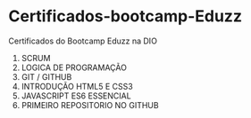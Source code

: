 # Certificados-bootcamp-Eduzz
Certificados do Bootcamp Eduzz na DIO

1. SCRUM
2. LOGICA DE PROGRAMAÇÃO
3. GIT / GITHUB
4. INTRODUÇÃO HTML5 E CSS3
5. JAVASCRIPT ES6 ESSENCIAL
6. PRIMEIRO REPOSITORIO NO GITHUB
